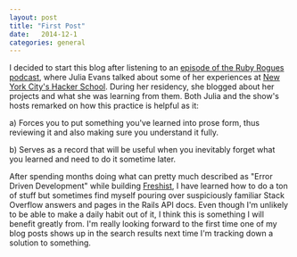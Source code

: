 ```yaml
---
layout: post
title: "First Post"
date:   2014-12-1
categories: general
---
```


I decided to start this blog after listening to an [episode of the Ruby Rogues podcast][ruby-rogues], where Julia Evans talked about some of her experiences at [New York City's Hacker School][hacker-school]. During her residency, she blogged about her projects and what she was learning from them. Both Julia and the show's hosts remarked on how this practice is helpful as it:

a) Forces you to put something you've learned into prose form, thus reviewing it and also making sure you understand it fully.

b) Serves as a record that will be useful when you inevitably forget what you learned and need to do it sometime later.

After spending months doing what can pretty much described as "Error Driven Development" while building [Freshist][freshist], I have learned how to do a ton of stuff but sometimes find myself pouring over suspiciously familiar Stack Overflow answers and pages in the Rails API docs. Even though I'm unlikely to be able to make a daily habit out of it, I think this is something I will benefit greatly from. I'm really looking forward to the first time one of my blog posts shows up in the search results next time I'm tracking down a solution to something.

[ruby-rogues]: http://devchat.tv/ruby-rogues/165-rr-systems-programming-tricks-with-julia-evans
[freshist]: https://www.freshi.st/kr
[hacker-school]: https://www.hackerschool.com